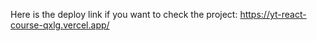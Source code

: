  Here is the deploy link if you want to check the project:
https://yt-react-course-qxlg.vercel.app/
